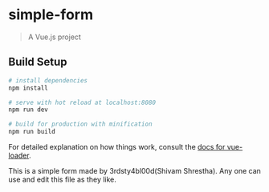# simple-form

> A Vue.js project

## Build Setup

``` bash
# install dependencies
npm install

# serve with hot reload at localhost:8080
npm run dev

# build for production with minification
npm run build
```

For detailed explanation on how things work, consult the [docs for vue-loader](http://vuejs.github.io/vue-loader).

This is a simple form made by 3rdsty4bl00d(Shivam Shrestha). Any one can use and edit this file as they like.
